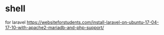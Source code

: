 # shell



for laravel
https://websiteforstudents.com/install-laravel-on-ubuntu-17-04-17-10-with-apache2-mariadb-and-php-support/
